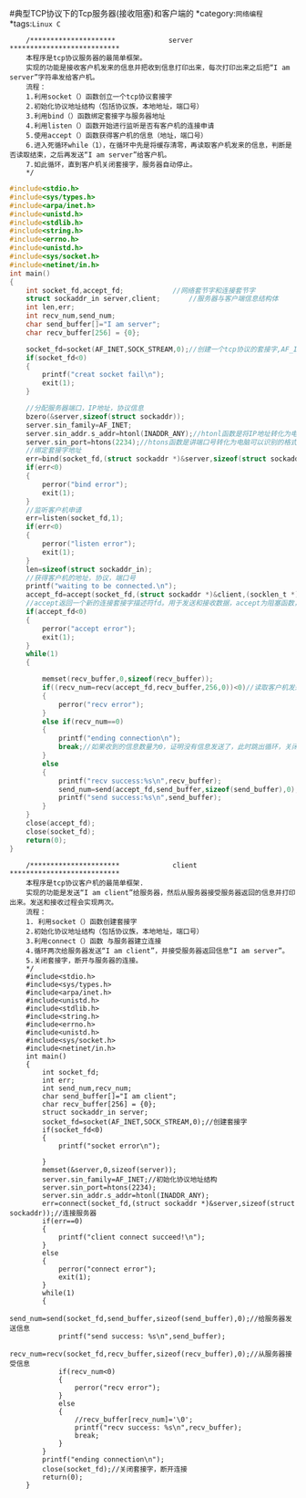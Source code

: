 #典型TCP协议下的Tcp服务器(接收阻塞)和客户端的
*category:`网络编程`
*tags:`Linux C`

		/*********************             server                  ***************************
		本程序是tcp协议服务器的最简单框架。
		实现的功能是接收客户机发来的信息并把收到信息打印出来，每次打印出来之后把“I am server”字符串发给客户机。
		流程：
		1.利用socket（）函数创立一个tcp协议套接字
		2.初始化协议地址结构（包括协议族，本地地址，端口号）
		3.利用bind（）函数绑定套接字与服务器地址
		4.利用listen（）函数开始进行监听是否有客户机的连接申请
		5.使用accept（）函数获得客户机的信息（地址，端口号）
		6.进入死循环while（1），在循环中先是将缓存清零，再读取客户机发来的信息，判断是否读取结束，之后再发送“I am server”给客户机。
		7.如此循环，直到客户机关闭套接字，服务器自动停止。
		*/
```C
#include<stdio.h>
#include<sys/types.h>
#include<arpa/inet.h>
#include<unistd.h>
#include<stdlib.h>
#include<string.h>
#include<errno.h>
#include<unistd.h>
#include<sys/socket.h>
#include<netinet/in.h>
int main()
{
	int socket_fd,accept_fd;			//网络套节字和连接套节字
	struct sockaddr_in server,client;		//服务器与客户端信息结构体
	int len,err;
	int recv_num,send_num;
	char send_buffer[]="I am server";
	char recv_buffer[256] = {0};

	socket_fd=socket(AF_INET,SOCK_STREAM,0);//创建一个tcp协议的套接字,AF_INET表示采用的ipv4，SOCK_STREAM表示用的是tcp协议,创建socket需要传递family，type，protocol三个参数。创建一个socket就是创建一个socket实例，然后创建一个文件描述符结构，并且互相建立一些关联，即建立互相连接的指针，并且初始化这些对文件的读写操作映射到socket的write，read函数上面来。
	if(socket_fd<0)
	{
		printf("creat socket fail\n");
		exit(1);
	}

	//分配服务器端口，IP地址，协议信息
	bzero(&server,sizeof(struct sockaddr));
	server.sin_family=AF_INET;
	server.sin_addr.s_addr=htonl(INADDR_ANY);//htonl函数是将IP地址转化为电脑可以识别的格式
	server.sin_port=htons(2234);//htons函数是讲端口号转化为电脑可以识别的格式
	//绑定套接字地址
	err=bind(socket_fd,(struct sockaddr *)&server,sizeof(struct sockaddr));
	if(err<0)
	{
		perror("bind error");
		exit(1);
	}
	//监听客户机申请
	err=listen(socket_fd,1);
	if(err<0)
	{
		perror("listen error");
		exit(1);
	}
	len=sizeof(struct sockaddr_in);
	//获得客户机的地址，协议，端口号
	printf("waiting to be connected.\n");
	accept_fd=accept(socket_fd,(struct sockaddr *)&client,(socklen_t *)&len);
	//accept返回一个新的连接套接字描述符fd。用于发送和接收数据，accept为阻塞函数，知道有客户端连接才会继续执行之后的程序
	if(accept_fd<0)
	{
		perror("accept error");
		exit(1);
	}
	while(1)
	{

		memset(recv_buffer,0,sizeof(recv_buffer));
		if((recv_num=recv(accept_fd,recv_buffer,256,0))<0)//读取客户机发来的信息，recv函数的返回值是收到了多少个数
		{
			perror("recv error");
		}
		else if(recv_num==0)
		{
			printf("ending connection\n");
			break;//如果收到的信息数量为0，证明没有信息发送了，此时跳出循环，关闭套接字
		}
		else
		{
			printf("recv success:%s\n",recv_buffer);
			send_num=send(accept_fd,send_buffer,sizeof(send_buffer),0);//将结束信息发送给客户机
			printf("send success:%s\n",send_buffer);
		}
	}
	close(accept_fd);
	close(socket_fd);
	return(0);
}
```


		/**********************             client                  ***************************
		本程序是tcp协议客户机的最简单框架.
		实现的功能是发送“I am client”给服务器，然后从服务器接受服务器返回的信息并打印出来。发送和接收过程会实现两次。
		流程：
		1. 利用socket（）函数创建套接字
		2.初始化协议地址结构（包括协议族，本地地址，端口号）
		3.利用connect（）函数 与服务器建立连接
		4.循环两次给服务器发送“I am client”，并接受服务器返回信息“I am server”。
		5.关闭套接字，断开与服务器的连接。
		*/
		#include<stdio.h>
		#include<sys/types.h>
		#include<arpa/inet.h>
		#include<unistd.h>
		#include<stdlib.h>
		#include<string.h>
		#include<errno.h>
		#include<unistd.h>
		#include<sys/socket.h>
		#include<netinet/in.h>
		int main()
		{
			int socket_fd;
			int err;
			int send_num,recv_num;
			char send_buffer[]="I am client";
			char recv_buffer[256] = {0};
			struct sockaddr_in server;
			socket_fd=socket(AF_INET,SOCK_STREAM,0);//创建套接字
			if(socket_fd<0)
			{
				printf("socket error\n");

			}
			memset(&server,0,sizeof(server));
			server.sin_family=AF_INET;//初始化协议地址结构
			server.sin_port=htons(2234);
			server.sin_addr.s_addr=htonl(INADDR_ANY);
			err=connect(socket_fd,(struct sockaddr *)&server,sizeof(struct sockaddr));//连接服务器
			if(err==0)
			{
				printf("client connect succeed!\n");
			}
			else
			{
				perror("connect error");
				exit(1);
			}
			while(1)
			{
				send_num=send(socket_fd,send_buffer,sizeof(send_buffer),0);//给服务器发送信息
				printf("send success: %s\n",send_buffer);
				recv_num=recv(socket_fd,recv_buffer,sizeof(recv_buffer),0);//从服务器接受信息
				if(recv_num<0)
				{
					perror("recv error");
				}
				else
				{
					//recv_buffer[recv_num]='\0';
					printf("recv success: %s\n",recv_buffer);
					break;
				}
			}
			printf("ending connection\n");
			close(socket_fd);//关闭套接字，断开连接
			return(0);
		}
